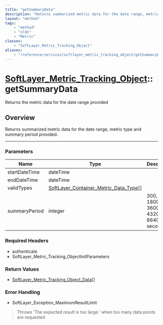 ```yaml
---
title: "getSummaryData"
description: "Returns summarized metric data for the date range, metric type and summary period provided."
layout: "method"
tags:
    - "method"
    - "sldn"
    - "Metric"
classes:
    - "SoftLayer_Metric_Tracking_Object"
aliases:
    - "/reference/services/softlayer_metric_tracking_object/getSummaryData"
---
```

# [SoftLayer_Metric_Tracking_Object](/reference/services/SoftLayer_Metric_Tracking_Object)::getSummaryData


Returns the metric data for the date range provided


## Overview 
Returns summarized metric data for the date range, metric type and summary period provided. 

-----

### Parameters 
|Name | Type | Description |
| --- | --- | --- |
|startDateTime| dateTime| |
|endDateTime| dateTime| |
|validTypes| <a href='/reference/datatypes/SoftLayer_Container_Metric_Data_Type'>SoftLayer_Container_Metric_Data_Type[] </a>| |
|summaryPeriod| integer| 300, 600, 1800, 3600, 43200 or 86400 seconds|


### Required Headers
* authenticate
* SoftLayer_Metric_Tracking_ObjectInitParameters


### Return Values
* <a href='/reference/datatypes/SoftLayer_Metric_Tracking_Object_Data'>SoftLayer_Metric_Tracking_Object_Data[] </a>



### Error Handling

* SoftLayer_Exception_MaximumResultLimit 

> Throws 'The expected result is too large.' when too many data points are requested 



